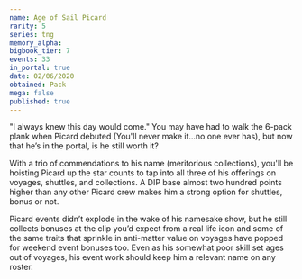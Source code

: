 ```yaml
---
name: Age of Sail Picard
rarity: 5
series: tng
memory_alpha:
bigbook_tier: 7
events: 33
in_portal: true
date: 02/06/2020
obtained: Pack
mega: false
published: true
---
```


"I always knew this day would come." You may have had to walk the 6-pack plank when Picard debuted (You'll never make it...no one ever has), but now that he’s in the portal, is he still worth it?

With a trio of commendations to his name (meritorious collections), you'll be hoisting Picard up the star counts to tap into all three of his offerings on voyages, shuttles, and collections. A DIP base almost two hundred points higher than any other Picard crew makes him a strong option for shuttles, bonus or not.

Picard events didn’t explode in the wake of his namesake show, but he still collects bonuses at the clip you’d expect from a real life icon and some of the same traits that sprinkle in anti-matter value on voyages have popped for weekend event bonuses too. Even as his somewhat poor skill set ages out of voyages, his event work should keep him a relevant name on any roster.
